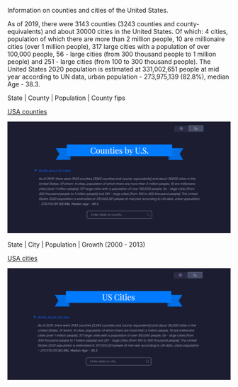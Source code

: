 Information on counties and cities of the United States.

As of 2019, there were 3143 counties (3243 counties and county-equivalents) and about 30000 cities in the United States. Of which: 4 cities, population of which there are more than 2 million people, 10 are millionaire cities (over 1 million people), 317 large cities with a population of over 100,000 people, 56 - large cities (from 300 thousand people to 1 million people) and 251 - large cities (from 100 to 300 thousand people). The United States 2020 population is estimated at 331,002,651 people at mid year according to UN data, urban population - 273,975,139 (82.8%), median Age - 38.3.

State | County | Population | County fips

[USA counties](https://recreatorus.github.io/usa-counties-cities/index.html 'watch demo')

![scan](usa-county.png)

State | City | Population | Growth (2000 - 2013)

[USA cities](https://recreatorus.github.io/usa-counties-cities/usa-city.html 'watch demo')

![scan](usa-city.png)
